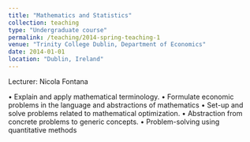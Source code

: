 ```yaml
---
title: "Mathematics and Statistics"
collection: teaching 
type: "Undergraduate course"
permalink: /teaching/2014-spring-teaching-1
venue: "Trinity College Dublin, Department of Economics"
date: 2014-01-01
location: "Dublin, Ireland"
---
```


Lecturer: Nicola Fontana

• Explain and apply mathematical terminology.
• Formulate economic problems in the language and abstractions of 
mathematics 
• Set-up and solve problems related to mathematical optimization.
• Abstraction from concrete problems to generic concepts.
• Problem-solving using quantitative methods
